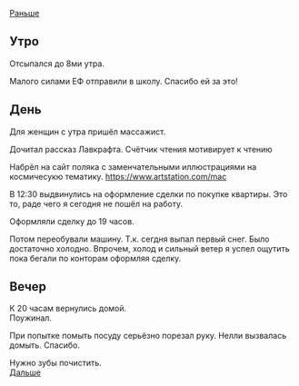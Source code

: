 [Раньше](2020.10.13.md)  
## Утро
Отсыпался до 8ми утра.

Малого силами ЕФ отправили в школу. Спасибо ей за это!
## День
Для женщин с утра пришёл массажист.

Дочитал рассказ Лавкрафта. Счётчик чтения мотивирует к чтению

Набрёл на сайт поляка с заменчательными иллюстрациями на космичесукю тематику.
https://www.artstation.com/mac

В 12:30 выдвинулись на оформление сделки по покупке квартиры. Это то, раде чего я сегодня не пошёл на работу.

Оформляли сделку до 19 часов.

Потом переобували машину. Т.к. сегдня выпал первый снег. Было достаточно холодно. Впрочем, холод и сильный ветер я успел ощутить пока бегали по конторам оформляя сделку.
## Вечер
К 20 часам вернулись домой.  
Поужинал.

При попытке помыть посуду серьёзно порезал руку. Нелли вызвалась домыть. Спасибо.  

Нужно зубы почистить.  
[Дальше](2020.10.15.md)